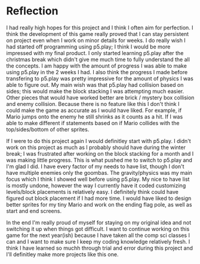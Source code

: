 # Reflection

I had really high hopes for this project and I think I often aim for perfection. I think the development of this
game really proved that I can stay persistent on project even when I work on minor details for weeks. I do really wish I had started off programming using p5.play; I think I would be more impressed with my final product. I only started learning p5.play after the christmas break which didn't give me much time to fully understand the all the concepts. I am happy with the amount of progress I was able to make using p5.play in the 2 weeks I had. I also think the progress I made before transfering to p5.play was pretty impressive for the amount of physics I was able to figure out. My main wish was that p5.play had collision based on sides; this would make the block stacking I was attempting much easier. Other pieces that would have worked better are brick / mystery box collision and enemy collision. Because there is no feature like this I don't think I could make the game as accurate as I would have liked. For example, if Mario jumps onto the enemy he still shrinks as it counts as a hit. If I was able to make different if statements based on if Mario collides with the top/sides/bottom of other sprites.

If I were to do this project again I would definitley start with p5.play. I didn't work on this project as much as I probably should have during the winter break; I was frustrated after working on the block stacking for a month and I was making little progress. This is what pushed me to switch to p5.play and I'm glad I did. I have every factor of my needs to have list, though I don't have multiple enemies only the goombas. The gravity/physics was my main focus which I think I showed well before using p5.play. My nice to have list is mostly undone, however the way I currently have it coded customizing levels/block placements is relatively easy. I definitely think could have figured out block placement if I had more time. I would have liked to design better sprites for my tiny Mario and work on the ending flag pole, as well as start and end screens.

In the end I'm really proud of myself for staying on my original idea and not switching it up when things got difficult. I want to continue working on this game for the next year(ish) because I have taken all the comp sci classes I can and I want to make sure I keep my coding knowledge relatively fresh. I think I have learned so muchh through trial and error during this project and I'll definitley make more projects like this one.